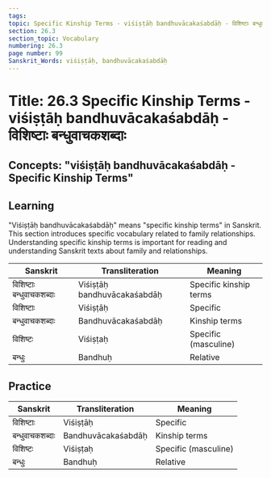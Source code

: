 ```yaml
---
tags:
topic: Specific Kinship Terms - viśiṣṭāḥ bandhuvācakaśabdāḥ - विशिष्टाः बन्धुवाचकशब्दाः
section: 26.3
section_topic: Vocabulary
numbering: 26.3
page number: 99
Sanskrit_Words: viśiṣṭāḥ, bandhuvācakaśabdāḥ
---
```

# Title: 26.3 Specific Kinship Terms - viśiṣṭāḥ bandhuvācakaśabdāḥ - विशिष्टाः बन्धुवाचकशब्दाः
## Concepts: "viśiṣṭāḥ bandhuvācakaśabdāḥ - Specific Kinship Terms"

## Learning
"Viśiṣṭāḥ bandhuvācakaśabdāḥ" means "specific kinship terms" in Sanskrit. This section introduces specific vocabulary related to family relationships. Understanding specific kinship terms is important for reading and understanding Sanskrit texts about family and relationships.

| Sanskrit           | Transliteration      | Meaning                          |
| ------------------ | -------------------- | -------------------------------- |
| विशिष्टाः बन्धुवाचकशब्दाः | Viśiṣṭāḥ bandhuvācakaśabdāḥ | Specific kinship terms |
| विशिष्टाः          | Viśiṣṭāḥ             | Specific                         |
| बन्धुवाचकशब्दाः   | Bandhuvācakaśabdāḥ   | Kinship terms                    |
| विशिष्टः           | Viśiṣṭaḥ             | Specific (masculine)             |
| बन्धुः             | Bandhuḥ              | Relative                         |

## Practice
| Sanskrit           | Transliteration      | Meaning                          |
| ------------------ | -------------------- | -------------------------------- |
| विशिष्टाः          | Viśiṣṭāḥ             | Specific                         |
| बन्धुवाचकशब्दाः   | Bandhuvācakaśabdāḥ   | Kinship terms                    |
| विशिष्टः           | Viśiṣṭaḥ             | Specific (masculine)             |
| बन्धुः             | Bandhuḥ              | Relative                         |
